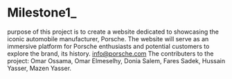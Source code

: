 # Milestone1_
purpose of this project is to create a website dedicated to showcasing the iconic automobile manufacturer, Porsche.
The website will serve as an immersive platform for Porsche enthusiasts and potential
customers to explore the brand, its history.
info@porsche.com
The contributers to the project: Omar Ossama, Omar Elmeselhy, Donia Salem, Fares Sadek, Hussain Yasser, Mazen Yasser.
